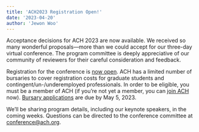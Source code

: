 ```yaml
---
title: 'ACH2023 Registration Open!'
date: '2023-04-20'
author: 'Jewon Woo'
---
```


Acceptance decisions for ACH 2023 are now available. We received so many wonderful proposals—more than we could accept for our three-day virtual conference. The program committee is deeply appreciative of our community of reviewers for their careful consideration and feedback.

Registration for the conference is [now open](https://members.ach.org/civicrm/event/info/?id=20&reset=1). ACH has a limited number of bursaries to cover registration costs for graduate students and contingent/un-/underemployed professionals. In order to be eligible, you must be a member of ACH (if you’re not yet a member, you can [join ACH](https://members.ach.org/) now). [Bursary applications](https://tinyurl.com/ACH2023Bursaries) are due by May 5, 2023.

We’ll be sharing program details, including our keynote speakers, in the coming weeks. Questions can be directed to the conference committee at conference@ach.org.
